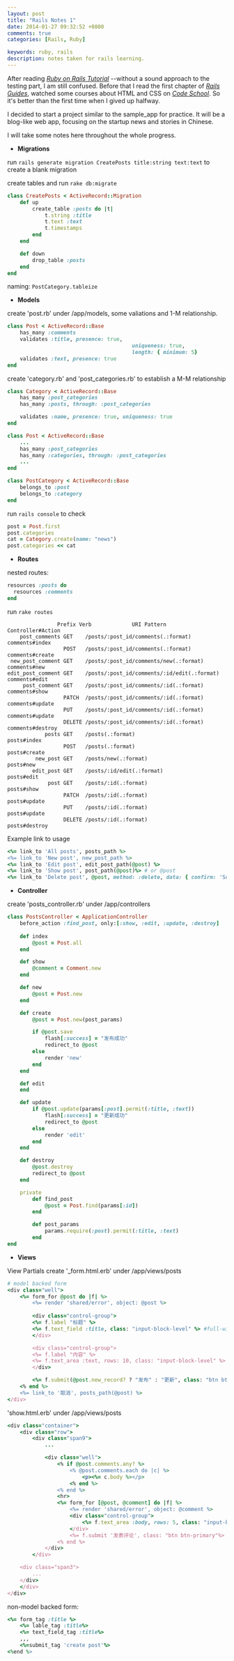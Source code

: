 ```yaml
---
layout: post
title: "Rails Notes 1"
date: 2014-01-27 09:32:52 +0800
comments: true
categories: [Rails, Ruby]

keywords: ruby, rails
description: notes taken for rails learning.
---
```


After reading [_Ruby on Rails Tutorial_](http://ruby.railstutorial.org) --without a sound approach to the testing part, I am still confused. Before that I read the first chapter of [_Rails Guides_](http://guides.rubyonrails.org), watched some courses about HTML and CSS on [_Code School_](http://zfer.us/9yIBW). So it's better than the first time when I gived up halfway. 

I decided to start a project similar to the sample_app for practice. It will be a blog-like web app, focusing on the startup news and stories in Chinese.

I will take some notes here throughout the whole progress.

<!-- more -->

* __Migrations__

run `rails generate migration CreatePosts title:string text:text` to create a blank migration

create tables and run `rake db:migrate`
``` ruby
class CreatePosts < ActiveRecord::Migration
	def up
		create_table :posts do |t|
			t.string :title
			t.text :text
			t.timestamps
		end
	end

	def down
		drop_table :posts
	end
end
```
naming: `PostCategory.tableize`

* __Models__

create 'post.rb' under /app/models, some valiations and 1-M relationship.
``` ruby
class Post < ActiveRecord::Base
	has_many :comments
	validates :title, presence: true, 
										uniqueness: true,
										length: { minimum: 5}
	validates :text, presence: true
end
```

create 'category.rb' and 'post_categories.rb' to establish a M-M relationship
```ruby
class Category < ActiveRecord::Base
	has_many :post_categories
	has_many :posts, through: :post_categories

	validates :name, presence: true, uniqueness: true
end
```

```ruby
class Post < ActiveRecord::Base
	...
	has_many :post_categories
	has_many :categories, through: :post_categories
	...
end
```

```ruby
class PostCategory < ActiveRecord::Base
	belongs_to :post
	belongs_to :category
end
```

run `rails console` to check
```ruby
post = Post.first
post.categories
cat = Category.create(name: "news")
post.categories << cat
```

* __Routes__

nested routes:
``` ruby
resources :posts do
  resources :comments 
end
```

run `rake routes` 
```
				Prefix Verb   			URI Pattern                             Controller#Action
    post_comments GET    /posts/:post_id/comments(.:format)          comments#index
                  POST   /posts/:post_id/comments(.:format)          comments#create
 new_post_comment GET    /posts/:post_id/comments/new(.:format)      comments#new
edit_post_comment GET    /posts/:post_id/comments/:id/edit(.:format) comments#edit
     post_comment GET    /posts/:post_id/comments/:id(.:format)      comments#show
                  PATCH  /posts/:post_id/comments/:id(.:format)      comments#update
                  PUT    /posts/:post_id/comments/:id(.:format)      comments#update
                  DELETE /posts/:post_id/comments/:id(.:format)      comments#destroy
            posts GET    /posts(.:format)                            posts#index
                  POST   /posts(.:format)                            posts#create
         new_post GET    /posts/new(.:format)                        posts#new
        edit_post GET    /posts/:id/edit(.:format)                   posts#edit
             post GET    /posts/:id(.:format)                        posts#show
                  PATCH  /posts/:id(.:format)                        posts#update
                  PUT    /posts/:id(.:format)                        posts#update
                  DELETE /posts/:id(.:format)                        posts#destroy
```

Example link to usage
```ruby
<%= link_to 'All posts', posts_path %>
<%= link_to 'New post', new_post_path %>
<%= link_to 'Edit post', edit_post_path(@post) %>
<%= link_to 'Show post', post_path(@post)%> # or @post
<%= link_to 'Delete post', @post, method: :delete, data: { confirm: 'Sure'?} %>
```

* __Controller__

create 'posts_controller.rb' under /app/controllers
```ruby
class PostsController < ApplicationController
	before_action :find_post, only:[:show, :edit, :update, :destroy]
	
	def index
		@post = Post.all
	end

	def show
		@comment = Comment.new
	end

	def new
		@post = Post.new
	end

	def create
		@post = Post.new(post_params)

		if @post.save
			flash[:success] = "发布成功"
			redirect_to @post
		else
			render 'new'
		end
	end 

	def edit
	end

	def update
		if @post.update(params[:post].permit(:title, :text))
			flash[:success] = "更新成功"
			redirect_to @post
		else 
			render 'edit'
		end
	end 

	def destroy
		@post.destroy
		redirect_to @post
	end

	private
		def find_post
			@post = Post.find(params[:id])
		end

		def post_params
			params.require(:post).permit(:title, :text)
		end
end
```

* __Views__

View Partials 
create '_form.html.erb' under /app/views/posts
```ruby
# model backed form
<div class="well">
	<%= form_for @post do |f| %>
		<%= render 'shared/error', object: @post %>
		
		<div class="control-group">
		<%= f.label "标题" %>
		<%= f.text_field :title, class: "input-block-level" %> #full-width
		</div>

		<div class="control-group">
		<%= f.label "内容" %>
		<%= f.text_area :text, rows: 10, class: "input-block-level" %> 
		</div>

		<%= f.submit(@post.new_record? ? "发布" : "更新", class: "btn btn-primary") %>
	<% end %>
	<%= link_to '取消', posts_path(@post) %>
</div>
```

'show.html.erb' under /app/views/posts
```ruby
<div class="container">
	<div class="row">
		<div class="span9">
			...

			<div class="well">
				<% if @post.comments.any? %>
					<% @post.comments.each do |c| %>
						<p><%= c.body %></p>
					<% end %>
				<% end %>
				<hr>
				<%= form_for [@post, @comment] do |f| %>
					<%= render 'shared/error', object: @comment %>
					<div class="control-group">
						<%= f.text_area :body, rows: 5, class: "input-block-level" %>
					</div>
					<%= f.submit '发表评论', class: "btn btn-primary"%>
				<% end %>
			</div>
		</div>

  	<div class="span3">
  		...
  	</div>
	</div>
</div>
```

non-model backed form:
```ruby
<%= form_tag :title %>
	<%= lable_tag :title%>
	<%= text_field_tag :title%>
	,,,
	<%=submit_tag 'create post'%>
<%end %>
```



